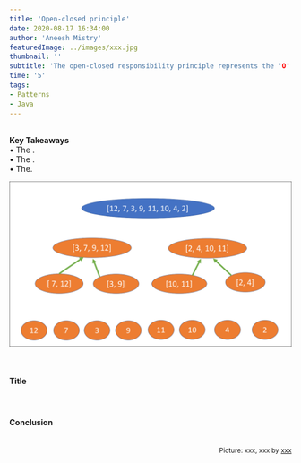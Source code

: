 ```yaml
---
title: 'Open-closed principle'
date: 2020-08-17 16:34:00
author: 'Aneesh Mistry'
featuredImage: ../images/xxx.jpg
thumbnail: ''
subtitle: 'The open-closed responsibility principle represents the 'O' in the 5 mnemonic acronym 'SOLID' for design principles. Software entities must be open for extension, but closed for modification.'
time: '5'
tags:
- Patterns
- Java
---
```

<br>
<strong>Key Takeaways</strong><br>
&#8226; The .<br>
&#8226; The .<br>
&#8226; The.<br>

![Merge sort step 2](../../src/images/011MergeSort2.png)


<br>
<h4>Title</h4>
<p>

<p>

</p>
</p>

<h4></h4>
<p>


</p>

<br>
<h4>Conclusion</h4>
<p>


</p>

<br>
<small style="float: right;" >Picture: xxx, xxx by <a target="_blank" href="https://unsplash.com/@xxx">xxx</small></a><br>